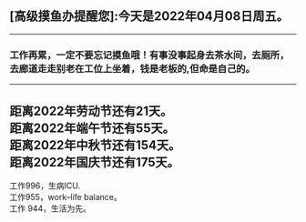 ## [高级摸鱼办提醒您]:今天是2022年04月08日周五。
---
### 工作再累，一定不要忘记摸鱼哦！有事没事起身去茶水间，去厕所，去廊道走走别老在工位上坐着，钱是老板的,但命是自己的。
---
距离2022年劳动节还有21天。  
距离2022年端午节还有55天。  
距离2022年中秋节还有154天。  
距离2022年国庆节还有175天。  
---
工作996，生病ICU.  
工作955，work–life balance。  
工作 944，生活为先。